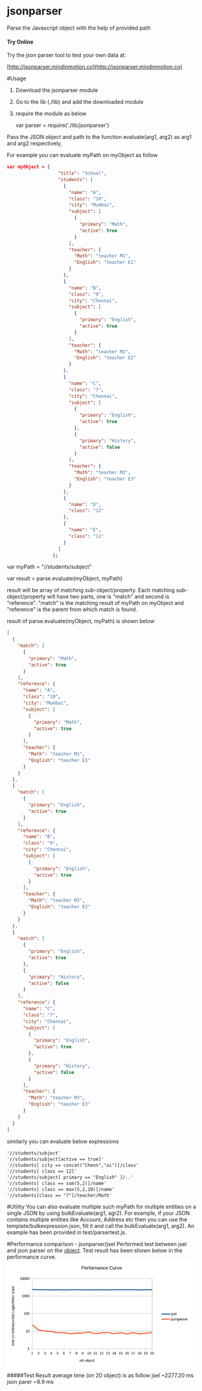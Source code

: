 # jsonparser
Parse the Javascript object with the help of provided path

#### Try Online
Try the json parser tool to test your own data at:

[http://jsonparser.mindinmotion.co](http://jsonparser.mindinmotion.co)

#Usage
1. Download the jsonparser module
2. Go to the lib (./lib) and add the downloaded module
3. require the module as below

   var parser = require('./lib/jsonparser')

Pass the JSON object and path to the function evaluate(arg1, arg2) as arg1 and arg2 respectively,

For example you can evaluate myPath on myObject as follow 
```json
var myObject = {
                   "title": "School",
                   "students": [
                     {
                       "name": "A",
                       "class": "10",
                       "city": "Mumbai",
                       "subject": [
                         {
                           "primary": "Math",
                           "active": true
                         }
                       ],
                       "teacher": {
                         "Math": "teacher M1",
                         "English": "teacher E1"
                       }
                     },
                     {
                       "name": "B",
                       "class": "9",
                       "city": "Chennai",
                       "subject": [
                         {
                           "primary": "English",
                           "active": true
                         }
                       ],
                       "teacher": {
                         "Math": "teacher M2",
                         "English": "teacher E2"
                       }
                     },
                     {
                       "name": "C",
                       "class": "7",
                       "city": "Chennai",
                       "subject": [
                         {
                           "primary": "English",
                           "active": true
                         },
                         {
                           "primary": "History",
                           "active": false
                         }
                       ],
                       "teacher": {
                         "Math": "teacher M3",
                         "English": "teacher E3"
                       }
                     },
                     {
                       "name": "D",
                       "class": "12"
                     },
                     {
                       "name": "E",
                       "class": "11"
                     }
                   ]
                 };
```
var myPath = "//students/subject"
 
var result = parse.evaluate(myObject, myPath)

result will be array of matching sub-object/property. Each matching sub-object/property will have two parts, one is "match" and second is "reference". "match" is the matching result of myPath on myObject and "reference" is the parent from which match is found.

result of parse.evaluate(myObject, myPath) is shown below 
```json
[
  {
    "match": [
      {
        "primary": "Math",
        "active": true
      }
    ],
    "reference": {
      "name": "A",
      "class": "10",
      "city": "Mumbai",
      "subject": [
        {
          "primary": "Math",
          "active": true
        }
      ],
      "teacher": {
        "Math": "teacher M1",
        "English": "teacher E1"
      }
    }
  },
  {
    "match": [
      {
        "primary": "English",
        "active": true
      }
    ],
    "reference": {
      "name": "B",
      "class": "9",
      "city": "Chennai",
      "subject": [
        {
          "primary": "English",
          "active": true
        }
      ],
      "teacher": {
        "Math": "teacher M2",
        "English": "teacher E2"
      }
    }
  },
  {
    "match": [
      {
        "primary": "English",
        "active": true
      },
      {
        "primary": "History",
        "active": false
      }
    ],
    "reference": {
      "name": "C",
      "class": "7",
      "city": "Chennai",
      "subject": [
        {
          "primary": "English",
          "active": true
        },
        {
          "primary": "History",
          "active": false
        }
      ],
      "teacher": {
        "Math": "teacher M3",
        "English": "teacher E3"
      }
    }
  }
]
```

similarly you can evaluate below expressions

```
'//students/subject'
'//students/subject[active == true]'
'//students[ city == concat("Chenn","ai")]/class'
'//students[ class == 12]'
'//students/subject[ primary == "English" ]/..'
'//students[ class == sum(5,2)]/name'
'//students[ class == max(5,2,10)]/name'
'//students[class == "7"]/teacher/Math'
```
#Utility
You can also evaluate multiple such myPath for multiple entities on a single JSON by using bulkEvaluate(arg1, agr2). For example, if your JSON contains multiple entities like Account, Address etc then you can use the template/bulkexpression.json, fill it and call the bulkEvaluate(arg1, arg2). An example has been provided in test/parsertest.js.

#Performance comparison - jsonparser/jsel
Performed test between jsel and json parser on the [object](/template/testObject.json). Test result has been shown below in the performance curve.
![ScreenShot](/template/graph.png)
#####Test Result
average time (on 20  object) is as follow
jsel  ~2277.20 ms  
json parer  ~8.9 ms 

